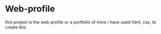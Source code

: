 # Web-profile
this project is the web profile or a portfolio of mine
i have used html, css, to create this
